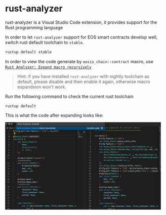 # rust-analyzer

rust-analyzer is a Visual Studio Code extension, it provides support for the Rust programming language

In order to let `rust-analyzer` support for EOS smart contracts develop well, switch rust default toolchain to `stable`.

```bash
rustup default stable
```

In order to view the code generate by `eosio_chain::contract` macro, use [`Rust Analyzer: Expand macro recursively`](https://rust-analyzer.github.io/manual.html#expand-macro-recursively)


> Hint: if you have installed `rust-analyzer` with nightly toolchain as default, please disable and then enable it again, otherwise macro expandsion won't work.

Run the following command to check the current rust toolchain

```
rustup default
```

This is what the code after expanding looks like:

![image](./images/rust-analyzer.png)

